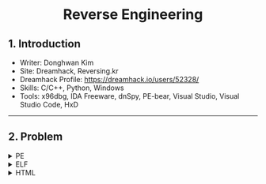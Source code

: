 <h1 align="center">Reverse Engineering</h1>

## 1. Introduction
- Writer: Donghwan Kim
- Site: Dreamhack, Reversing.kr
- Dreamhack Profile: https://dreamhack.io/users/52328/
- Skills: C/C++, Python, Windows
- Tools: x96dbg, IDA Freeware, dnSpy, PE-bear, Visual Studio, Visual Studio Code, HxD

---

## 2. Problem
<details>
  <summary>PE</summary>
  
  - [001.Problem - rev-basic-0](/PE/001_Problem/README.md)
  - [002.Problem - rev-basic-1](/PE/002_Problem/README.md)
  - [003.Problem - Inject ME!!!](/PE/003_Problem/README.md)
  - [004.Problem - rev-basic-8](/PE/004_Problem/README.md)
  - [005.Problem - rev-basic-6](/PE/005_Problem/README.md)
  - [006.Problem - rev-basic-4](/PE/006_Problem/README.md)
  - [007.Problem - rev-basic-3](/PE/007_Problem/README.md)
  - [008.Problem - rev-basic-2](/PE/008_Problem/README.md)
  - [009.Problem - patch](/PE/009_Problem/README.md)
  - [010.Problem - Easy_CrackMe](/PE/010_Problem/README.md)
  - [011.Problem - [wargame.kr] DLL with notepad](/PE/011_Problem/README.md)
  - [012.Problem - rev-basic-7](/PE/012_Problem/README.md)
  - [013.Problem - What is your name?](/PE/013_Problem/README.md)
  - [014.Problem - rev-basic-5](/PE/014_Problem/README.md)
  - [015.Problem - rev-basic-9](/PE/015_Problem/README.md)
  - [016.Problem - Kick the door](/PE/016_Problem/README.md)
  - [017.Problem - babycmp](/PE/017_Problem/README.md)
  - [018.Problem - You shall not pass](/PE/018_Problem/README.md)
  - [019.Problem - Easy Keygen](/PE/019_Problem/README.md)
  - [020.Problem - Direct3D FPS](/PE/020_Problem/README.md)
  - [021.Problem - CSHOP](/PE/021_Problem/README.md)
  - [022.Problem - CSharp](/PE/022_Problem/README.md)
  - [023.Problem - 2048 Revenge](/PE/023_Problem/README.md)
  - [024.Problem - Replace](/PE/024_Problem/README.md)
</details>

<details>
  <summary>ELF</summary>
  
  - [001.Problem - power cube](/ELF/001_Problem/README.md)
  - [002.Problem - ptrace_block](/ELF/002_Problem/README.md)
</details>

<details>
  <summary>HTML</summary>
  
  - [001.Problem - Secure Mail](/HTML/001_Problem/README.md)
</details>

